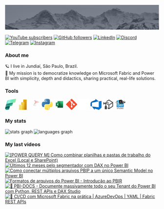 ![banner](./assets/banner.png)  

[![YouTube subscribers](https://img.shields.io/youtube/channel/subscribers/UCst_4Wi9DkGAc28uEPlHHHw?style=flat&logo=youtube&logoColor=ff0000&colorA=2E3440&colorB=FFFFFF)](https://www.youtube.com/@alisonpezzott?sub_confirmation=1)
[![GitHub followers](https://img.shields.io/github/followers/alisonpezzott?style=flat&logo=github&logoColor=ffffff&colorA=2E3440&colorB=FFFFFF)](https://github.com/alisonpezzott)
[![LinkedIn](https://custom-icon-badges.demolab.com/badge/LinkedIn-0A66C2?logo=linkedin-white&logoColor=fff)](https://linkedin.com/in/alisonpezzott)
[![Discord](https://img.shields.io/badge/Discord-%235865F2.svg?&logo=discord&logoColor=white)](https://discord.gg/sJTDvWz9sM)
[![Telegram](https://img.shields.io/badge/Telegram-2CA5E0?logo=telegram&logoColor=white)](https://t.me/alisonpezzott)
[![Instagram](https://img.shields.io/badge/Instagram-%23E4405F.svg?logo=Instagram&logoColor=white)](https://instagram.com/alisonpezzott)  


### About me  

🪐 I live in Jundiaí, São Paulo, Brazil.  
🚀 My mission is to democratize knowledge on Microsoft Fabric and Power BI with simplicity, depth and didactics, sharing practical, real-life solutions.  

### Tools  

![Microsoft Fabric](./assets/fabric.png)
![Microsoft Power BI](./assets/powerbi.png)
![SQL](./assets/sql-server.png)
![Python](./assets/python.png)
![Excel](./assets/excel.png)
![Git](./assets/Git-Icon-1788C.png)
![GitHub](./assets/github.png)
![Azure DevOps](./assets/AzureDevOps.png)
![Tabular Editor](./assets/tabular-editor.png)
![DAX Studio](./assets/dax-studio.png)  

### My stats  

<div widht="100%" align="left">
  <img align="top" src="https://github-readme-stats.vercel.app/api?username=alisonpezzott&hide_title=false&hide_rank=false&show_icons=true&include_all_commits=true&count_private=true&theme=nord&disable_animations=false&locale=en&hide_border=true&order=1" alt="stats graph"  />
  <img align="top" src="https://github-readme-stats.vercel.app/api/top-langs?username=alisonpezzott&locale=en&hide_title=false&layout=compact&theme=nord&langs_count=5&hide_border=true&order=2&hide=roff"  alt="languages graph"  />
</div>  


### My last videos  

<!-- BEGIN YOUTUBE-CARDS -->
[![[POWER QUERY M] Como combinar planilhas e pastas de trabalho do Excel (Local e SharePoint)](https://ytcards.demolab.com/?id=44XFWv4N4nY&title=%5BPOWER+QUERY+M%5D+Como+combinar+planilhas+e+pastas+de+trabalho+do+Excel+%28Local+e+SharePoint%29&lang=en&timestamp=1742896827&background_color=%230d1117&title_color=%23ffffff&stats_color=%23dedede&max_title_lines=2&width=250&border_radius=5 "[POWER QUERY M] Como combinar planilhas e pastas de trabalho do Excel (Local e SharePoint)")](https://www.youtube.com/watch?v=44XFWv4N4nY)
[![Últimos 12 meses pelo segmentador com DAX no Power BI](https://ytcards.demolab.com/?id=DWlSxC3AbH8&title=%C3%9Altimos+12+meses+pelo+segmentador+com+DAX+no+Power+BI&lang=en&timestamp=1742581078&background_color=%230d1117&title_color=%23ffffff&stats_color=%23dedede&max_title_lines=2&width=250&border_radius=5 "Últimos 12 meses pelo segmentador com DAX no Power BI")](https://www.youtube.com/watch?v=DWlSxC3AbH8)
[![Como conectar múltiplos arquivos PBIP a um único Semantic Model no Power BI](https://ytcards.demolab.com/?id=Rkf9v_M7xoA&title=Como+conectar+m%C3%BAltiplos+arquivos+PBIP+a+um+%C3%BAnico+Semantic+Model+no+Power+BI&lang=en&timestamp=1742202036&background_color=%230d1117&title_color=%23ffffff&stats_color=%23dedede&max_title_lines=2&width=250&border_radius=5 "Como conectar múltiplos arquivos PBIP a um único Semantic Model no Power BI")](https://www.youtube.com/watch?v=Rkf9v_M7xoA)
[![Formatos de arquivos do Power BI - Introdução ao PBIR](https://ytcards.demolab.com/?id=cG8fT6W_PpE&title=Formatos+de+arquivos+do+Power+BI+-+Introdu%C3%A7%C3%A3o+ao+PBIR&lang=en&timestamp=1741698061&background_color=%230d1117&title_color=%23ffffff&stats_color=%23dedede&max_title_lines=2&width=250&border_radius=5 "Formatos de arquivos do Power BI - Introdução ao PBIR")](https://www.youtube.com/watch?v=cG8fT6W_PpE)
[![🚀 PBI-DOCS - Documente massivamente todo o seu Tenant do Power BI com Python, REST APIs e DAX Studio](https://ytcards.demolab.com/?id=eHdxH2tz0es&title=%F0%9F%9A%80+PBI-DOCS+-+Documente+massivamente+todo+o+seu+Tenant+do+Power+BI+com+Python%2C+REST+APIs+e+DAX+Studio&lang=en&timestamp=1741188607&background_color=%230d1117&title_color=%23ffffff&stats_color=%23dedede&max_title_lines=2&width=250&border_radius=5 "🚀 PBI-DOCS - Documente massivamente todo o seu Tenant do Power BI com Python, REST APIs e DAX Studio")](https://www.youtube.com/watch?v=eHdxH2tz0es)
[![🚀 CI/CD com Microsoft Fabric na prática | AzureDevOps | YAML | Fabric REST APIs](https://ytcards.demolab.com/?id=KiQYkk7_lis&title=%F0%9F%9A%80+CI%2FCD+com+Microsoft+Fabric+na+pr%C3%A1tica+%7C+AzureDevOps+%7C+YAML+%7C+Fabric+REST+APIs&lang=en&timestamp=1740352263&background_color=%230d1117&title_color=%23ffffff&stats_color=%23dedede&max_title_lines=2&width=250&border_radius=5 "🚀 CI/CD com Microsoft Fabric na prática | AzureDevOps | YAML | Fabric REST APIs")](https://www.youtube.com/watch?v=KiQYkk7_lis)
<!-- END YOUTUBE-CARDS -->
